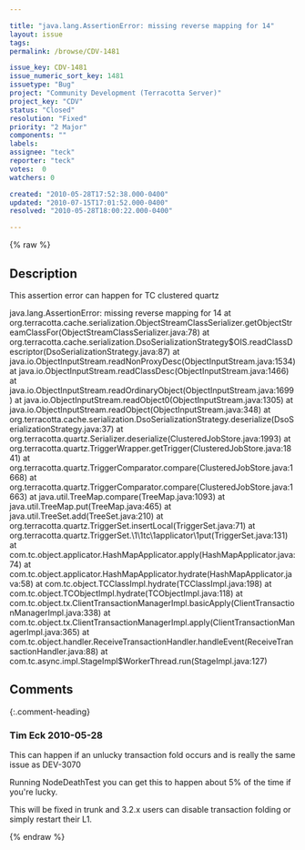 ```yaml
---

title: "java.lang.AssertionError: missing reverse mapping for 14"
layout: issue
tags: 
permalink: /browse/CDV-1481

issue_key: CDV-1481
issue_numeric_sort_key: 1481
issuetype: "Bug"
project: "Community Development (Terracotta Server)"
project_key: "CDV"
status: "Closed"
resolution: "Fixed"
priority: "2 Major"
components: ""
labels: 
assignee: "teck"
reporter: "teck"
votes:  0
watchers: 0

created: "2010-05-28T17:52:38.000-0400"
updated: "2010-07-15T17:01:52.000-0400"
resolved: "2010-05-28T18:00:22.000-0400"

---
```




{% raw %}



## Description

<div markdown="1" class="description">

This assertion error can happen for TC clustered quartz

java.lang.AssertionError: missing reverse mapping for 14
at org.terracotta.cache.serialization.ObjectStreamClassSerializer.getObjectStreamClassFor(ObjectStreamClassSerializer.java:78)
at org.terracotta.cache.serialization.DsoSerializationStrategy$OIS.readClassDescriptor(DsoSerializationStrategy.java:87)
at java.io.ObjectInputStream.readNonProxyDesc(ObjectInputStream.java:1534)
at java.io.ObjectInputStream.readClassDesc(ObjectInputStream.java:1466)
at java.io.ObjectInputStream.readOrdinaryObject(ObjectInputStream.java:1699)
at java.io.ObjectInputStream.readObject0(ObjectInputStream.java:1305)
at java.io.ObjectInputStream.readObject(ObjectInputStream.java:348)
at org.terracotta.cache.serialization.DsoSerializationStrategy.deserialize(DsoSerializationStrategy.java:37)
at org.terracotta.quartz.Serializer.deserialize(ClusteredJobStore.java:1993)
at org.terracotta.quartz.TriggerWrapper.getTrigger(ClusteredJobStore.java:1841)
at org.terracotta.quartz.TriggerComparator.compare(ClusteredJobStore.java:1668)
at org.terracotta.quartz.TriggerComparator.compare(ClusteredJobStore.java:1663)
at java.util.TreeMap.compare(TreeMap.java:1093)
at java.util.TreeMap.put(TreeMap.java:465)
at java.util.TreeSet.add(TreeSet.java:210)
at org.terracotta.quartz.TriggerSet.insertLocal(TriggerSet.java:71)
at org.terracotta.quartz.TriggerSet.\1\1tc\1applicator\1put(TriggerSet.java:131)
at com.tc.object.applicator.HashMapApplicator.apply(HashMapApplicator.java:74)
at com.tc.object.applicator.HashMapApplicator.hydrate(HashMapApplicator.java:58)
at com.tc.object.TCClassImpl.hydrate(TCClassImpl.java:198)
at com.tc.object.TCObjectImpl.hydrate(TCObjectImpl.java:118)
at com.tc.object.tx.ClientTransactionManagerImpl.basicApply(ClientTransactionManagerImpl.java:338)
at com.tc.object.tx.ClientTransactionManagerImpl.apply(ClientTransactionManagerImpl.java:365)
at com.tc.object.handler.ReceiveTransactionHandler.handleEvent(ReceiveTransactionHandler.java:88)
at com.tc.async.impl.StageImpl$WorkerThread.run(StageImpl.java:127) 

</div>

## Comments


{:.comment-heading}
### **Tim Eck** <span class="date">2010-05-28</span>

<div markdown="1" class="comment">

This can happen if an unlucky transaction fold occurs and is really the same issue as DEV-3070

Running NodeDeathTest you can get this to happen about 5% of the time if you're lucky. 

This will be fixed in trunk and 3.2.x users can disable transaction folding or simply restart their L1.

</div>



{% endraw %}
